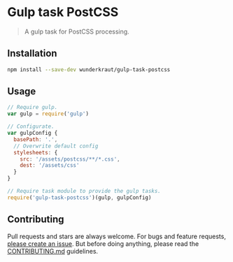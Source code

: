 Gulp task PostCSS
=================

> A gulp task for PostCSS processing.

## Installation
```sh
npm install --save-dev wunderkraut/gulp-task-postcss
```

## Usage
```js
// Require gulp.
var gulp = require('gulp')

// Configurate.
var gulpConfig {
  basePath: '.',
  // Overwrite default config
  stylesheets: {
    src: '/assets/postcss/**/*.css',
    dest: '/assets/css'
  }
}

// Require task module to provide the gulp tasks.
require('gulp-task-postcss')(gulp, gulpConfig)
```

## Contributing

Pull requests and stars are always welcome. For bugs and feature requests, [please create an issue](https://github.com/wunderkraut/gulp-task-postcss/issues/new).
But before doing anything, please read the [CONTRIBUTING.md](./CONTRIBUTING.md) guidelines.
